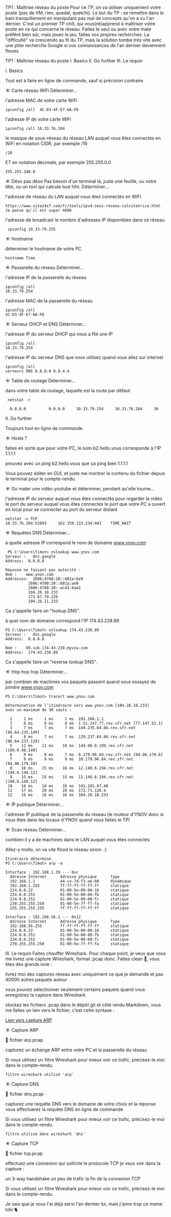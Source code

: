 TP1 : Maîtrise réseau du poste
Pour ce TP, on va utiliser uniquement votre poste (pas de VM, rien, quedal, quetchi).
Le but du TP : se remettre dans le bain tranquillement en manipulant pas mal de concepts qu'on a vu l'an dernier.
C'est un premier TP chill, qui vous(ré)apprend à maîtriser votre poste en ce qui concerne le réseau. Faites le seul ou avec votre mate préféré bien sûr, mais jouez le jeu, faites vos propres recherches.
La "difficulté" va crescendo au fil du TP, mais la solution tombe très vite avec une ptite recherche Google si vos connaissances de l'an dernier deviennent floues.

TP1 : Maîtrise réseau du poste
I. Basics
II. Go further
III. Le requin


I. Basics

Tout est à faire en ligne de commande, sauf si précision contraire.

☀️ Carte réseau WiFi
Déterminer...

l'adresse MAC de votre carte WiFi 

```
ipconfig /all  4C-03-4F-E7-6A-FD
```

l'adresse IP de votre carte WiFi

``` 
ipconfig /all 10.33.76.204
```

le masque de sous-réseau du réseau LAN auquel vous êtes connectés en WiFi
en notation CIDR, par exemple /16

```
/20
```

ET en notation décimale, par exemple 255.255.0.0

```
255.255.240.0
```






☀️ Déso pas déso
Pas besoin d'un terminal là, juste une feuille, ou votre tête, ou un tool qui calcule tout hihi. Déterminer...

l'adresse de réseau du LAN auquel vous êtes connectés en WiFi

```
https://www.site24x7.com/fr/tools/ipv4-sous-reseau-calculatrice.html Je pense qu'il est super 4096
```

l'adresse de broadcast
le nombre d'adresses IP disponibles dans ce réseau

```
 ipconfig 10.33.79.255
 ```

☀️ Hostname

déterminer le hostname de votre PC

```
hostname Timo
```

☀️ Passerelle du réseau
Déterminer...

l'adresse IP de la passerelle du réseau

```
ipconfig /all 
10.33.79.254
```

l'adresse MAC de la passerelle du réseau

```
ipconfig /all 
4C-03-4F-E7-6A-FD
```

☀️ Serveur DHCP et DNS
Déterminer...

l'adresse IP du serveur DHCP qui vous a filé une IP

``` 
ipconfig /all 
10.33.79.254
```

l'adresse IP du serveur DNS que vous utilisez quand vous allez sur internet

```
ipconfig /all 
serveurs DNS 8.8.8.8 8.8.4.4
```

☀️ Table de routage
Déterminer...

dans votre table de routage, laquelle est la route par défaut

```
 netstat -r 

  0.0.0.0          0.0.0.0     10.33.79.254     10.33.76.204     30

```




II. Go further

Toujours tout en ligne de commande.


☀️ Hosts ?

faites en sorte que pour votre PC, le nom b2.hello.vous corresponde à l'IP 1.1.1.1



prouvez avec un ping b2.hello.vous que ça ping bien 1.1.1.1



Vous pouvez éditer en GUI, et juste me montrer le contenu du fichier depuis le terminal pour le compte-rendu.


☀️ Go mater une vidéo youtube et déterminer, pendant qu'elle tourne...

l'adresse IP du serveur auquel vous êtes connectés pour regarder la vidéo
le port du serveur auquel vous êtes connectés
le port que votre PC a ouvert en local pour se connecter au port du serveur distant

``` 
netstat -n TCP    
10.33.76.204:52893     162.159.133.234:443    TIME_WAIT 
```

☀️ Requêtes DNS
Déterminer...

à quelle adresse IP correspond le nom de domaine www.ynov.com

```
 PS C:\Users\Timot> nslookup www.ynov.com
Serveur :   dns.google
Address:  8.8.8.8

Réponse ne faisant pas autorité :
Nom :    www.ynov.com
Addresses:  2606:4700:20::681a:be9
          2606:4700:20::681a:ae9
          2606:4700:20::ac43:4ae2
          104.26.10.233
          172.67.74.226
          104.26.11.233

```


Ca s'appelle faire un "lookup DNS".


à quel nom de domaine correspond l'IP 174.43.238.89

```
PS C:\Users\Timot> nslookup 174.43.238.89
Serveur :   dns.google
Address:  8.8.8.8

Nom :    89.sub-174-43-238.myvzw.com
Address:  174.43.238.89
```

Ca s'appelle faire un "reverse lookup DNS".


☀️ Hop hop hop
Déterminer...

par combien de machines vos paquets passent quand vous essayez de joindre www.ynov.com

```
PS C:\Users\Timot> tracert www.ynov.com

Détermination de l’itinéraire vers www.ynov.com [104.26.10.233]
avec un maximum de 30 sauts :

  1     1 ms     1 ms     1 ms  192.168.1.1
  2     8 ms     8 ms     8 ms  1.51.147.77.rev.sfr.net [77.147.51.1]
  3     7 ms     7 ms     7 ms  149.235.64.86.rev.sfr.net [86.64.235.149]
  4     8 ms     7 ms     7 ms  129.237.64.86.rev.sfr.net [86.64.237.129]
  5    12 ms    11 ms    10 ms  149.98.0.109.rev.sfr.net [109.0.98.149]
  6     9 ms     8 ms     7 ms  6.179.96.84.rev.sfr.net [84.96.179.6]
  7     9 ms     9 ms     9 ms  10.179.96.84.rev.sfr.net [84.96.179.10]
  8    16 ms    15 ms    16 ms  12.148.6.194.rev.sfr.net [194.6.148.12]
  9    15 ms    15 ms    15 ms  12.148.6.194.rev.sfr.net [194.6.148.12]
 10    16 ms    18 ms    16 ms  141.101.67.48
 11    17 ms    20 ms    20 ms  172.71.128.4
 12    16 ms    16 ms    16 ms  104.26.10.233
```


☀️ IP publique
Déterminer...

l'adresse IP publique de la passerelle du réseau (le routeur d'YNOV donc si vous êtes dans les locaux d'YNOV quand vous faites le TP)


☀️ Scan réseau
Déterminer...

combien il y a de machines dans le LAN auquel vous êtes connectés


Allez-y mollo, on va vite flood le réseau sinon. :)

```
Itinéraire déterminé.
PS C:\Users\Timot> arp -a

Interface : 192.168.1.39 --- 0xc
  Adresse Internet      Adresse physique      Type
  192.168.1.1           44-ce-7d-f3-ae-b0     dynamique
  192.168.1.255         ff-ff-ff-ff-ff-ff     statique
  224.0.0.22            01-00-5e-00-00-16     statique
  224.0.0.251           01-00-5e-00-00-fb     statique
  224.0.0.252           01-00-5e-00-00-fc     statique
  239.255.255.250       01-00-5e-7f-ff-fa     statique
  255.255.255.255       ff-ff-ff-ff-ff-ff     statique

Interface : 192.168.56.1 --- 0x12
  Adresse Internet      Adresse physique      Type
  192.168.56.255        ff-ff-ff-ff-ff-ff     statique
  224.0.0.22            01-00-5e-00-00-16     statique
  224.0.0.251           01-00-5e-00-00-fb     statique
  224.0.0.252           01-00-5e-00-00-fc     statique
  239.255.255.250       01-00-5e-7f-ff-fa     statique
```


III. Le requin
Faites chauffer Wireshark. Pour chaque point, je veux que vous me livrez une capture Wireshark, format .pcap donc.
Faites clean 🧹, vous êtes des grands now :

livrez moi des captures réseau avec uniquement ce que je demande et pas 40000 autres paquets autour

vous pouvez sélectionner seulement certains paquets quand vous enregistrez la capture dans Wireshark


stockez les fichiers .pcap dans le dépôt git et côté rendu Markdown, vous me faites un lien vers le fichier, c'est cette syntaxe :


[Lien vers capture ARP](./captures/arp.pcap)



☀️ Capture ARP


📁 fichier arp.pcap

capturez un échange ARP entre votre PC et la passerelle du réseau


Si vous utilisez un filtre Wireshark pour mieux voir ce trafic, précisez-le moi dans le compte-rendu.

```
filtre wireshark utilisé 'arp'

```

☀️ Capture DNS


📁 fichier dns.pcap

capturez une requête DNS vers le domaine de votre choix et la réponse
vous effectuerez la requête DNS en ligne de commande


Si vous utilisez un filtre Wireshark pour mieux voir ce trafic, précisez-le moi dans le compte-rendu.

```
filtre utilisé dans wireshark 'dns'
```

☀️ Capture TCP


📁 fichier tcp.pcap

effectuez une connexion qui sollicite le protocole TCP
je veux voir dans la capture :

un 3-way handshake
un peu de trafic
la fin de la connexion TCP




Si vous utilisez un filtre Wireshark pour mieux voir ce trafic, précisez-le moi dans le compte-rendu.




Je sais que je vous l'ai déjà servi l'an dernier lui, mais j'aime trop ce meme hihi 🐈